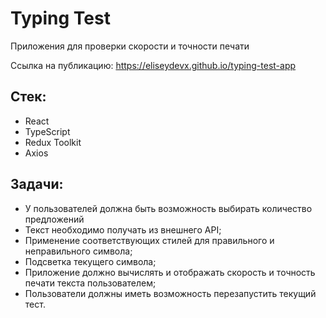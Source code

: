 # Typing Test

Приложения для проверки скорости и точности печати

Ссылка на публикацию: https://eliseydevx.github.io/typing-test-app

## Cтек:

- React
- TypeScript
- Redux Toolkit
- Axios

## Задачи:

- У пользователей должна быть возможность выбирать количество предложений
- Текст необходимо получать из внешнего API;
- Применение соответствующих стилей для правильного и неправильного символа;
- Подсветка текущего символа;
- Приложение должно вычислять и отображать скорость и точность печати текста пользователем;
- Пользователи должны иметь возможность перезапустить текущий тест.
